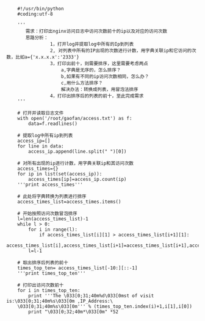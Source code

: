 
		#!/usr/bin/python
		#coding:utf-8
		
		'''
		   需求：打印出nginx访问日志中访问次数前十的ip以及对应的访问次数
		   思路分析：
		            1，打开log并提取log中所有的Ip到列表
		            2, 对列表中所有的IP出现的次数进行计数，用字典关联ip和它访问的次数，比如a={'x.x.x.x':'2333'}
		            3，打印出前十，则需要排序，这里需要考虑两点
		                a,字典是无序的，怎么排序？
		                b,如果有不同的ip访问次数相同，怎么办？
		                c,用什么方法排序？
		                解决办法：转换成列表，用冒泡法排序
		            4，打印出排序后的列表的前十，至此完成需求          
		'''
		
		# 打开并读取日志文件   
		with open('/root/gaofan/access.txt') as f:
		    data=f.readlines()
		
		# 提取log中所有ip到列表
		access_ip=[]
		for line in data:
		    access_ip.append(line.split(" ")[0])
		
		# 对所有出现的ip进行计数，用字典关联ip和其访问次数
		access_times={}
		for ip in list(set(access_ip)):
		    access_times[ip]=access_ip.count(ip)
		'''print access_times'''
		
		# 此处将字典转换为列表进行排序
	    access_times_list=access_times.items()

		# 开始按照访问次数冒泡排序
		l=len(access_times_list)-1
		while l > 0:
		    for i in range(l):
		        if access_times_list[i][1] > access_times_list[i+1][1]:
		            access_times_list[i],access_times_list[i+1]=access_times_list[i+1],access_times_list[i]
		    l=l-1
		
		# 取出排序后列表的前十
		times_top_ten= access_times_list[-10:][::-1]
		'''print times_top_ten'''
		
		# 打印出访问次数前十 
		for i in times_top_ten:
		    print '''The \033[0;31;40m%d\033[0mst of visit is:\033[0;31;40m%s\033[0m ,IP_Address:\
		\033[0;31;40m%s\033[0m''' % (times_top_ten.index(i)+1,i[1],i[0])
		    print "\033[0;32;40m*\033[0m" *52

